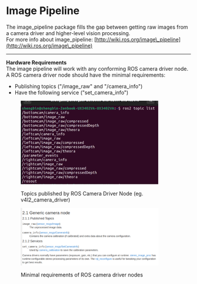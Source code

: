 # Image Pipeline

The image\_pipeline package fills the gap between getting raw images from a camera driver and higher-level vision processing.\
For more info about image\_pipeline: [http://wiki.ros.org/image\_pipeline](http://wiki.ros.org/image\_pipeline)

***

**Hardware Requirements**\
The image pipeline will work with any conforming ROS camera driver node.\
A ROS camera driver node should have the minimal requirements:

* Publishing topics ("/image\_raw" and "/camera\_info")
* Have the following service ("set\_camera\_info")

<figure><img src="../../../../.gitbook/assets/image.png" alt="" width="375"><figcaption><p>Topics published by ROS Camera Driver Node (eg. v4l2_camera_driver)</p></figcaption></figure>

<figure><img src="../../../../.gitbook/assets/image (1).png" alt="" width="375"><figcaption><p>Minimal requirements of ROS camera driver nodes</p></figcaption></figure>

